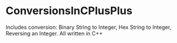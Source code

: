 # ConversionsInCPlusPlus
Includes conversion: Binary String to Integer, Hex String to Integer, Reversing an Integer. All written in C++
